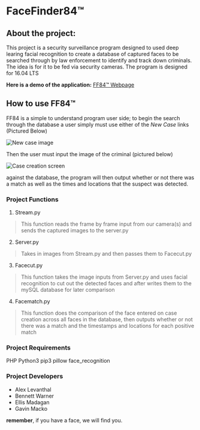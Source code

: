 # FaceFinder84™

## About the project:
This project is a security surveillance program designed to used deep learing facial recognition to create a database
of captured faces to be searched through by law enforcement to identify and track down criminals. The idea is for it to be fed via security cameras. The program is designed for 16.04 LTS

**Here is a demo of the application:**
[FF84™ Webpage](https://ff84.wcupa.network)

## How to use FF84™
FF84 is a simple to understand program user side; to begin the search through the database a user simply must use either of the 
*New Case* links \(Pictured Below\)

![New case image](https://github.com/bennettwarner/profhacks2018/blob/master/screenshots/ff84%20scrnsht%201.png)

Then the user must input the image of the criminal \(pictured below\)

![Case creation screen](https://github.com/bennettwarner/profhacks2018/blob/master/screenshots/ff84%20scrnsht%202.png)

against the database, the program will then output whether or not there was a match as well as the times and locations 
that the suspect was detected.


### Project Functions
1. Stream.py
> This function reads the frame by frame input from our camera(s) and sends the captured images to the server.py
2. Server.py
> Takes in images from Stream.py and then passes them to Facecut.py
3. Facecut.py
> This function takes the image inputs from Server.py and uses facial recognition to cut out the detected faces and 
> after writes them to the mySQL database for later comparison
4. Facematch.py
> This function does the comparison of the face entered on case creation across all faces in the database, then 
> outputs whether or not there was a match and the timestamps and locations for each positive match


### Project Requirements
PHP
Python3 
pip3
pillow
face_recognition

### Project Developers
* Alex Levanthal
* Bennett Warner
* Ellis Madagan
* Gavin Macko

**remember**, if you have a face, we will find you.
